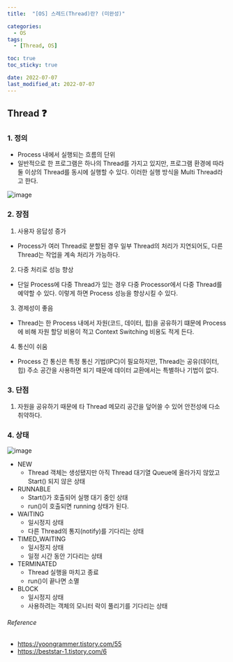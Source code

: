 ```yaml
---
title:  "[OS] 스레드(Thread)란? (미완성)" 

categories:
  - OS
tags:
  - [Thread, OS]

toc: true
toc_sticky: true

date: 2022-07-07
last_modified_at: 2022-07-07
---
```


## Thread ❓

### 1. 정의
- Process 내에서 실행되는 흐름의 단위
- 일반적으로 한 프로그램은 하나의 Thread를 가지고 있지만, 프로그램 환경에 따라 둘 이상의 Thread를 동시에 실행할 수 있다. 이러한 실행 방식을 Multi Thread라고 한다.

![image](https://user-images.githubusercontent.com/61777583/190039583-c1ec1937-1528-4db3-bd3b-70d163687e48.png)


### 2. 장점
1. 사용자 응답성 증가
- Process가 여러 Thread로 분할된 경우 일부 Thread의 처리가 지연되어도, 다른 Thread는 작업을 계속 처리가 가능하다.
2. 다중 처리로 성능 향상
- 단일 Process에 다중 Thread가 있는 경우 다중 Processor에서 다중 Thread를 예약할 수 있다. 이렇게 하면 Process 성능을 향상시킬 수 있다.
3. 경제성이 좋음
- Thread는 한 Process 내에서 자원(코드, 데이터, 힙)을 공유하기 떄문에 Process에 비해 자원 할당 비용이 적고 Context Switching 비용도 적게 든다.
4. 통신이 쉬움
- Process 간 통신은 특정 통신 기법(IPC)이 필요하지만, Thread는 공유(데이터, 힙) 주소 공간을 사용하면 되기 때문에 데이터 교환에서는 특별하나 기법이 없다.

### 3. 단점
1. 자원을 공유하기 때문에 타 Thread 메모리 공간을 덮어쓸 수 있어 안전성에 다소 취약하다.

### 4. 상태
![image](https://user-images.githubusercontent.com/61777583/190040208-266cbc92-4962-4f04-bee9-5194c8cc66d1.png)
<br>

- NEW
  - Thread 객체는 생성됐지만 아직 Thread 대기열 Queue에 올라가지 않았고 Start() 되지 않은 상태
- RUNNABLE
  - Start()가 호출되어 실행 대기 중인 상태
  - run()이 호출되면 running 상태가 된다.
- WAITING
  - 일시정지 상태
  - 다른 Thread의 통지(notify)를 기다리는 상태
- TIMED_WAITING
  - 일시정지 상태
  - 일정 시간 동안 기다리는 상태
- TERMINATED
  - Thread 실행을 마치고 종료
  - run()이 끝나면 소멸
- BLOCK
  - 일시정지 상태
  - 사용하려는 객체의 모니터 락이 풀리기를 기다리는 상태

###### Reference <br>
- https://yoongrammer.tistory.com/55
- https://beststar-1.tistory.com/6